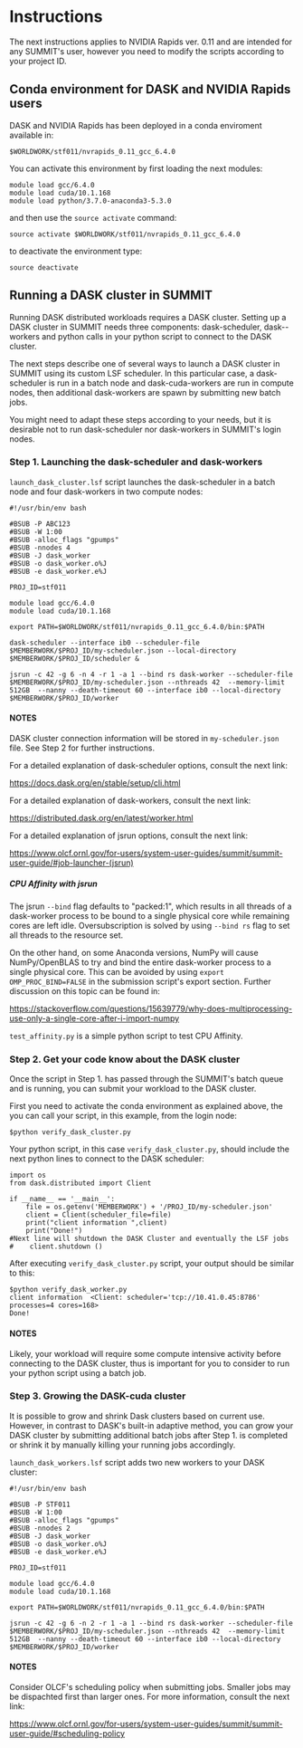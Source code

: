 # Instructions

The next instructions applies to NVIDIA Rapids ver. 0.11 and are intended for any SUMMIT's user, however you need to 
modify the scripts according to your project ID.

## Conda environment for DASK and NVIDIA Rapids users

DASK and NVIDIA Rapids has been deployed in a conda enviroment available in:

```
$WORLDWORK/stf011/nvrapids_0.11_gcc_6.4.0
```

You can activate this environment by first loading the next modules:

```
module load gcc/6.4.0
module load cuda/10.1.168
module load python/3.7.0-anaconda3-5.3.0
```

and then use the `source activate` command:

```
source activate $WORLDWORK/stf011/nvrapids_0.11_gcc_6.4.0
```

to deactivate the environment type:

```
source deactivate

```

## Running a DASK cluster in SUMMIT

Running DASK distributed workloads requires a DASK cluster. Setting up a DASK cluster in SUMMIT needs three components: 
dask-scheduler, dask--workers and python calls in your python script to connect to the DASK cluster.

The next steps describe one of several ways to launch a DASK cluster in SUMMIT using its custom LSF scheduler. 
In this particular case, a dask-scheduler is run in a batch node and dask-cuda-workers are run in compute nodes, then
additional dask-workers are spawn by submitting new batch jobs.

You might need to adapt these steps according to your needs, but it is desirable not to run dask-scheduler nor
dask-workers in SUMMIT's login nodes.

### Step 1. Launching the dask-scheduler and dask-workers

`launch_dask_cluster.lsf` script launches the dask-scheduler in a batch node and four dask-workers in two compute nodes:

```
#!/usr/bin/env bash

#BSUB -P ABC123
#BSUB -W 1:00
#BSUB -alloc_flags "gpumps"
#BSUB -nnodes 4
#BSUB -J dask_worker
#BSUB -o dask_worker.o%J
#BSUB -e dask_worker.e%J

PROJ_ID=stf011

module load gcc/6.4.0
module load cuda/10.1.168

export PATH=$WORLDWORK/stf011/nvrapids_0.11_gcc_6.4.0/bin:$PATH

dask-scheduler --interface ib0 --scheduler-file $MEMBERWORK/$PROJ_ID/my-scheduler.json --local-directory $MEMBERWORK/$PROJ_ID/scheduler &

jsrun -c 42 -g 6 -n 4 -r 1 -a 1 --bind rs dask-worker --scheduler-file $MEMBERWORK/$PROJ_ID/my-scheduler.json --nthreads 42  --memory-limit 512GB  --nanny --death-timeout 60 --interface ib0 --local-directory $MEMBERWORK/$PROJ_ID/worker

```

#### NOTES

DASK cluster connection information will be stored in `my-scheduler.json` file. See Step 2 for further instructions.

For a detailed explanation of dask-scheduler options, consult the next link:

https://docs.dask.org/en/stable/setup/cli.html

For a detailed explanation of dask-workers, consult the next link:

https://distributed.dask.org/en/latest/worker.html

For a detailed explanation of jsrun options, consult the next link:

https://www.olcf.ornl.gov/for-users/system-user-guides/summit/summit-user-guide/#job-launcher-(jsrun)

##### CPU Affinity with jsrun

The jsrun `--bind` flag defaults to "packed:1", which results in all threads of a dask-worker process to be bound to a 
single physical core while remaining cores are left idle. Oversubscription is solved by using `--bind rs` flag to set 
all threads to the resource set.

On the other hand, on some Anaconda versions, NumPy will cause NumPy/OpenBLAS to try and bind the entire dask-worker process to a single physical core. This can be avoided by using `export OMP_PROC_BIND=FALSE` in the submission script's export section.
Further discussion on this topic can be found in:

https://stackoverflow.com/questions/15639779/why-does-multiprocessing-use-only-a-single-core-after-i-import-numpy

`test_affinity.py` is a simple python script to test CPU Affinity.

### Step 2. Get your code know about the DASK cluster

Once the script in Step 1. has passed through the SUMMIT's batch queue and is running, you can submit your workload to the DASK cluster. 

First you need to activate the conda environment as explained above, the you can call your script, in this example, from the login node:

```
$python verify_dask_cluster.py
```

Your python script, in this case `verify_dask_cluster.py`, should include the next python lines to connect to the DASK scheduler:

```
import os
from dask.distributed import Client

if __name__ == '__main__': 
    file = os.getenv('MEMBERWORK') + '/PROJ_ID/my-scheduler.json'
    client = Client(scheduler_file=file)
    print("client information ",client)
    print("Done!") 
#Next line will shutdown the DASK Cluster and eventually the LSF jobs
#    client.shutdown ()
```

After executing `verify_dask_cluster.py` script, your output should be similar to this:

```
$python verify_dask_worker.py
client information  <Client: scheduler='tcp://10.41.0.45:8786' processes=4 cores=168>
Done!
```

#### NOTES

Likely, your workload will require some compute intensive activity before connecting to the DASK cluster, thus is important for you to consider to run your python script using a batch job.

### Step 3. Growing the DASK-cuda cluster

It is possible to grow and shrink Dask clusters based on current use. However, in contrast to DASK's built-in adaptive  method, you can grow your DASK cluster by submitting additional batch jobs after Step 1. is completed or shrink it by manually killing your running jobs accordingly.

`launch_dask_workers.lsf` script adds two new workers to your DASK cluster:

```
#!/usr/bin/env bash

#BSUB -P STF011
#BSUB -W 1:00
#BSUB -alloc_flags "gpumps"
#BSUB -nnodes 2
#BSUB -J dask_worker
#BSUB -o dask_worker.o%J
#BSUB -e dask_worker.e%J

PROJ_ID=stf011

module load gcc/6.4.0
module load cuda/10.1.168

export PATH=$WORLDWORK/stf011/nvrapids_0.11_gcc_6.4.0/bin:$PATH

jsrun -c 42 -g 6 -n 2 -r 1 -a 1 --bind rs dask-worker --scheduler-file $MEMBERWORK/$PROJ_ID/my-scheduler.json --nthreads 42  --memory-limit 512GB  --nanny --death-timeout 60 --interface ib0 --local-directory $MEMBERWORK/$PROJ_ID/worker
```


#### NOTES

Consider OLCF's scheduling policy when submitting jobs. Smaller jobs may be dispachted first than larger ones. For more information, consult the next link:

https://www.olcf.ornl.gov/for-users/system-user-guides/summit/summit-user-guide/#scheduling-policy

